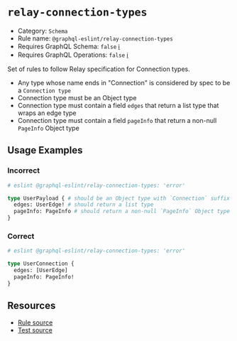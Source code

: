 # `relay-connection-types`

- Category: `Schema`
- Rule name: `@graphql-eslint/relay-connection-types`
- Requires GraphQL Schema: `false` [ℹ️](../../README.md#extended-linting-rules-with-graphql-schema)
- Requires GraphQL Operations: `false` [ℹ️](../../README.md#extended-linting-rules-with-siblings-operations)

Set of rules to follow Relay specification for Connection types.

- Any type whose name ends in "Connection" is considered by spec to be a `Connection type`
- Connection type must be an Object type
- Connection type must contain a field `edges` that return a list type that wraps an edge type
- Connection type must contain a field `pageInfo` that return a non-null `PageInfo` Object type

## Usage Examples

### Incorrect

```graphql
# eslint @graphql-eslint/relay-connection-types: 'error'

type UserPayload { # should be an Object type with `Connection` suffix
  edges: UserEdge! # should return a list type
  pageInfo: PageInfo # should return a non-null `PageInfo` Object type
}
```

### Correct

```graphql
# eslint @graphql-eslint/relay-connection-types: 'error'

type UserConnection {
  edges: [UserEdge]
  pageInfo: PageInfo!
}
```

## Resources

- [Rule source](../../packages/plugin/src/rules/relay-connection-types.ts)
- [Test source](../../packages/plugin/tests/relay-connection-types.spec.ts)
